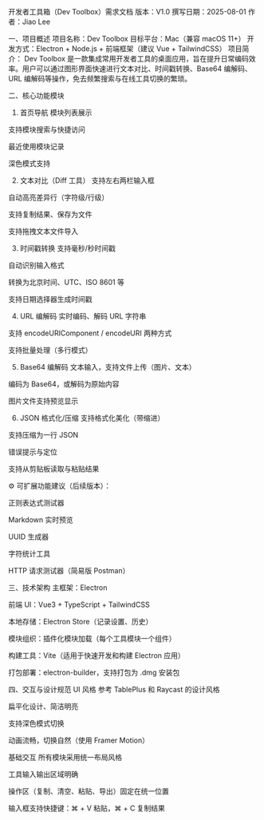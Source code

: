 开发者工具箱（Dev Toolbox）需求文档
版本：V1.0
撰写日期：2025-08-01
作者：Jiao Lee

一、项目概述
项目名称：Dev Toolbox
目标平台：Mac（兼容 macOS 11+）
开发方式：Electron + Node.js + 前端框架（建议 Vue + TailwindCSS）
项目简介：
Dev Toolbox 是一款集成常用开发者工具的桌面应用，旨在提升日常编码效率。用户可以通过图形界面快速进行文本对比、时间戳转换、Base64 编解码、URL 编解码等操作，免去频繁搜索与在线工具切换的繁琐。

二、核心功能模块
1. 首页导航
模块列表展示

支持模块搜索与快捷访问

最近使用模块记录

深色模式支持

2. 文本对比（Diff 工具）
支持左右两栏输入框

自动高亮差异行（字符级/行级）

支持复制结果、保存为文件

支持拖拽文本文件导入

3. 时间戳转换
支持毫秒/秒时间戳

自动识别输入格式

转换为北京时间、UTC、ISO 8601 等

支持日期选择器生成时间戳

4. URL 编解码
实时编码、解码 URL 字符串

支持 encodeURIComponent / encodeURI 两种方式

支持批量处理（多行模式）

5. Base64 编解码
文本输入，支持文件上传（图片、文本）

编码为 Base64，或解码为原始内容

图片文件支持预览显示

6. JSON 格式化/压缩
支持格式化美化（带缩进）

支持压缩为一行 JSON

错误提示与定位

支持从剪贴板读取与粘贴结果

⚙️ 可扩展功能建议（后续版本）：

正则表达式测试器

Markdown 实时预览

UUID 生成器

字符统计工具

HTTP 请求测试器（简易版 Postman）

三、技术架构
主框架：Electron

前端 UI：Vue3 + TypeScript + TailwindCSS

本地存储：Electron Store（记录设置、历史）

模块组织：插件化模块加载（每个工具模块一个组件）

构建工具：Vite（适用于快速开发和构建 Electron 应用）

打包部署：electron-builder，支持打包为 .dmg 安装包

四、交互与设计规范
UI 风格
参考 TablePlus 和 Raycast 的设计风格

扁平化设计、简洁明亮

支持深色模式切换

动画流畅，切换自然（使用 Framer Motion）

基础交互
所有模块采用统一布局风格

工具输入输出区域明确

操作区（复制、清空、粘贴、导出）固定在统一位置

输入框支持快捷键：⌘ + V 粘贴，⌘ + C 复制结果

